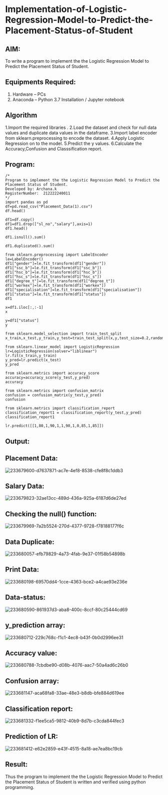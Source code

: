# Implementation-of-Logistic-Regression-Model-to-Predict-the-Placement-Status-of-Student

## AIM:
To write a program to implement the the Logistic Regression Model to Predict the Placement Status of Student.

## Equipments Required:
1. Hardware – PCs
2. Anaconda – Python 3.7 Installation / Jupyter notebook

## Algorithm
 
1.Import the required libraries .
2.Load the dataset and check for null data values and duplicate data values in the dataframe.
3.Import label encoder from sklearn.preprocessing to encode the dataset.
4.Apply Logistic Regression on to the model.
5.Predict the y values.
6.Calculate the Accuracy,Confusion and Classsification report.


## Program:
```
/*
Program to implement the the Logistic Regression Model to Predict the Placement Status of Student.
Developed by: Archana.k
RegisterNumber:  212222240011
*/
import pandas as pd
df=pd.read_csv("Placement_Data(1).csv")
df.head()

df1=df.copy()
df1=df1.drop(["sl_no","salary"],axis=1)
df1.head()

df1.isnull().sum()

df1.duplicated().sum()

from sklearn.preprocessing import LabelEncoder
le=LabelEncoder()
df1["gender"]=le.fit_transform(df1["gender"])
df1["ssc_b"]=le.fit_transform(df1["ssc_b"])
df1["hsc_b"]=le.fit_transform(df1["hsc_b"])
df1["hsc_s"]=le.fit_transform(df1["hsc_s"])
df1["degree_t"]=le.fit_transform(df1["degree_t"])
df1["workex"]=le.fit_transform(df1["workex"])
df1["specialisation"]=le.fit_transform(df1["specialisation"])
df1["status"]=le.fit_transform(df1["status"])
df1

x=df1.iloc[:,:-1]
x

y=df1["status"]
y

from sklearn.model_selection import train_test_split
x_train,x_test,y_train,y_test=train_test_split(x,y,test_size=0.2,random_state=0)

from sklearn.linear_model import LogisticRegression
lr=LogisticRegression(solver="liblinear")
lr.fit(x_train,y_train)
y_pred=lr.predict(x_test)
y_pred

from sklearn.metrics import accuracy_score
accuracy=accuracy_score(y_test,y_pred)
accuracy

from sklearn.metrics import confusion_matrix
confusion = confusion_matrix(y_test,y_pred)
confusion

from sklearn.metrics import classification_report
classification_report1 = classification_report(y_test,y_pred)
classification_report1

lr.predict([[1,80,1,90,1,1,90,1,0,85,1,85]])
```

## Output:
## Placement Data:
![233679600-d7637871-ac7e-4ef8-8538-cfe8f8c1ddb3](https://github.com/22009150/Implementation-of-Logistic-Regression-Model-to-Predict-the-Placement-Status-of-Student/assets/118708624/4f49819c-a91d-42d7-8c50-80a30c42267f)

## Salary Data:

![233679823-32ae13cc-489d-436a-925a-6187d6de27ed](https://github.com/22009150/Implementation-of-Logistic-Regression-Model-to-Predict-the-Placement-Status-of-Student/assets/118708624/a998d05a-e4d2-4fe2-9707-8f14605eafaf)

## Checking the null() function:

![233679969-7a2b5524-270d-4377-9728-f78188177f6c](https://github.com/22009150/Implementation-of-Logistic-Regression-Model-to-Predict-the-Placement-Status-of-Student/assets/118708624/0a3acb0b-ebae-40bf-b1e1-4a0cec927762)

## Data Duplicate:

![233680057-efb79829-4a73-4fab-9e37-01f58b54898b](https://github.com/22009150/Implementation-of-Logistic-Regression-Model-to-Predict-the-Placement-Status-of-Student/assets/118708624/12a34c2a-3a03-4fbc-a9b2-93e5f27e8aab)

## Print Data: 

![233680198-69570dd4-1cce-4363-bce2-a4cae93e236e](https://github.com/22009150/Implementation-of-Logistic-Regression-Model-to-Predict-the-Placement-Status-of-Student/assets/118708624/6b6e09d6-7f98-4b8e-b38b-38aeabd2de6a)

## Data-status:


![233680590-861937d3-aba8-400c-8ccf-80c25444cd69](https://github.com/22009150/Implementation-of-Logistic-Regression-Model-to-Predict-the-Placement-Status-of-Student/assets/118708624/230c45e7-5ca7-4903-92db-6ba2c8e3ac59)

## y_prediction array:


![233680712-229c768c-f1c1-4ec8-b43f-0b0d2996ee31](https://github.com/22009150/Implementation-of-Logistic-Regression-Model-to-Predict-the-Placement-Status-of-Student/assets/118708624/6966622b-87ba-473b-adcf-19a7bdfdf5b1)

## Accuracy value:

![233680788-7cbdbe90-d08b-4076-aac7-50a4ad6c26b0](https://github.com/22009150/Implementation-of-Logistic-Regression-Model-to-Predict-the-Placement-Status-of-Student/assets/118708624/13082ac6-19c7-4f9e-ae1d-d9727ca357e6)

## Confusion array:

![233681147-aca68fa8-33ae-48e3-b8db-bfe884d619ee](https://github.com/22009150/Implementation-of-Logistic-Regression-Model-to-Predict-the-Placement-Status-of-Student/assets/118708624/23b6d966-f2a0-4b1d-89c6-f86510251d10)

## Classification report:

![233681332-f1ee5ca5-9812-40b9-8d7b-c3cda844fec3](https://github.com/22009150/Implementation-of-Logistic-Regression-Model-to-Predict-the-Placement-Status-of-Student/assets/118708624/dfc5b74c-3c86-4d3a-bac6-d6d3549ca904)

## Prediction of LR:

![233681412-e62e2859-e43f-4515-8a18-ae7ea8bc19cb](https://github.com/22009150/Implementation-of-Logistic-Regression-Model-to-Predict-the-Placement-Status-of-Student/assets/118708624/72230657-edcf-48c5-9bf0-36d55c0b5386)










## Result:
Thus the program to implement the the Logistic Regression Model to Predict the Placement Status of Student is written and verified using python programming.
